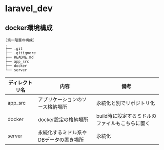 # laravel_dev

## docker環境構成

```
(第一階層の構成)
.
├── .git
├── .gitignore
├── README.md
├── app_src
├── docker
└── server

```

ディレクトリ名|内容|備考
-|-|-
app_src|アプリケーションのソース格納場所|永続化と別でリポジトリ化
docker|docker設定の格納場所|build時に設定するミドルのファイルもこちらに置く
server|永続化するミドル系やDBデータの置き場所|永続化
